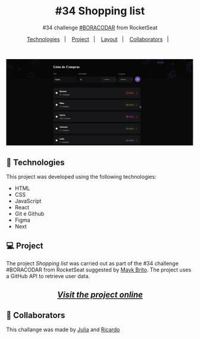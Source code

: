 <h1 align="center"> #34 Shopping list</h1>

<p align="center">
#34 challenge <a href="https://boracodar.dev/">#BORACODAR</a> from RocketSeat<br/>
</p>

<p align="center">
  <a href="#-tecnologias">Technologies</a>&nbsp;&nbsp;&nbsp;|&nbsp;&nbsp;&nbsp;
  <a href="#-projeto">Project</a>&nbsp;&nbsp;&nbsp;|&nbsp;&nbsp;&nbsp;
  <a href="#-layout">Layout</a>&nbsp;&nbsp;&nbsp;|&nbsp;&nbsp;&nbsp;
  <a href="#-collaborators">Collaborators</a>&nbsp;&nbsp;&nbsp;|&nbsp;&nbsp;&nbsp;
</p>

<br>

<p align="center" id="-layout">
  <img alt="ia platform sql" src="./public/list.gif">
</p>

## 🚀 Technologies

This project was developed using the following technologies:

- HTML
- CSS
- JavaScript
- React
- Git e Github
- Figma
- Next

## 💻 Project

The project _Shopping list_ was carried out as part of the #34 challenge #BORACODAR from RocketSeat suggested by <a href="https://github.com/maykbrito" alt="Link para o GitHub do professor Mayk Brito" target="_blank">Mayk Brito</a>. The project uses a GitHub API to retrieve user data.

_<h2 align="center" ><a href="https://shopping-list-rickazuo.vercel.app/" target="_blank">Visit the project online</a></h2>_

## 📃 Collaborators

This challange was made by [Julia](https://gsajulia.github.io) and [Ricardo](https://rickazuo.github.io/portfolio/)
